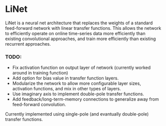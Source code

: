 # LiNet

LiNet is a neural net architecture that replaces the weights of a standard feed-forward network with linear transfer functions. This allows the network to efficiently operate on online time-series data more efficiently than existing convolutional approaches, and train more efficiently than existing recurrent approaches.

### TODO:
 - Fix activation function on output layer of network (currently worked around in training function)
 - Add option for bias value in transfer function layers.
 - Modularize the network to allow more configurable layer sizes, activation functions, and mix in other types of layers.
 - Use imaginary axis to implement double-pole transfer functions.
 - Add feedback/long-term-memory connections to generalize away from feed-forward convolution.

Currently implemented using single-pole (and evantually double-pole) transfer functions.
